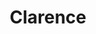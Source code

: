 ---
title: Clarence
year: 1929
opening_date: 1929-02-25
closing_date: 
layout: productions
featured_image: 
image_caption:
image_credit:
playbill:
category:
Theatre: Theatre Jacksonville
cast:
  Clarence: Henry Curtis
  Mr. Wheeler: Isaac Peiser
  Mrs. Wheeler: Amy Cavanagh
  Mrs. Martin: Anne C. Lalor
  Hubert Stem: Carl Cesery
  Dinwiddie: Carl Harris
  Della: Edith Pullen
  Bobby Wheeler: Karst Connell
  Violet Pinney: Louise Twitty
  Cora Wheeler: Nell Killinger
crew:
  Director:
    - Karst Connell
    - Margaret Pumpelly
    - Marie M. Graves
  Staging: 
    - Anne C. Lalor
    - Basil Walker
    - Margaret Pumpelly
  Props: John Richard Grether 
external_links:
---